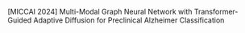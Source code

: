 [MICCAI 2024] Multi-Modal Graph Neural Network with Transformer-Guided Adaptive Diffusion for Preclinical Alzheimer Classification
